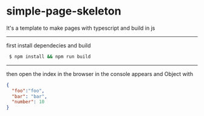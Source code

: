 # simple-page-skeleton
It's a template to make pages with typescript
and build in js

---
first install dependecies and build
```sh
 $ npm install && npm run build
```
---
then open the index in the browser
in the console appears and Object with
```json
{
  "foo":"foo",
  "bar": "bar",
  "number": 10
}
```
